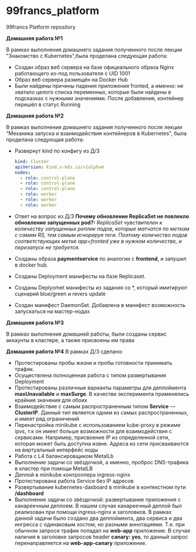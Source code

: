 # 99francs_platform
99francs Platform repository

**Домашняя работа №1**

В рамках выполнения домашнего задания полученного после лекции 
"Знакомство с Kubernetes",была проделана следующая работа:
 - Создан образ веб сервера на базе официального образа Nginx работающего из-под пользователя с UID 1001
 - Образ веб сервера размещён на Docker Hub
 - Были найдены причины падения приложения fronted, а именно: не хватало целого списка переменных, 
 которые были найдены в подсказках с нужными значениями. После добавления, контейнер перешёл в статус Running

**Домашняя работа №2**

В рамках выполнения домашнего задания полученного после лекции "Механика запуска и взаимодействия контейнеров в Kubernetes",
была проделана следующая работа:
- Развернут kind по конфигу из Д/З
    ```yaml
    kind: Cluster
    apiVersion: kind.x-k8s.io/v1alpha4
    nodes:
      - role: control-plane
      - role: control-plane
      - role: control-plane
      - role: worker
      - role: worker
      - role: worker
    ```
- Ответ на вопрос из Д/З **Почему обновление ReplicaSet не повлекло обновление запущенных pod?:**
*ReplicaSet чувствителен к количеству запущенных реплик подов, которые матчатся по меткам с самим RS, тем самым игнорируя теги. Поэтому количество подов соответствующих метке app=fronted уже в нужном количестве, и перезапуск не требуется.* 

- Созданы образа **paymentservice** по аналогии с **frontend**, и запушил в docker hub.
- Созданы Deployment манифесты на базе Replicaset. 
- Созданы Deplyomet манифесты из задания со *, который имитируют сценарий blue/green и revers update   
- Создан манифест DaemonSet. Добавлена в манифест возможность запускаться на мастер-нодах

**Домашняя работа №3**

В рамках выполнения домашней работы, были созданы сервис аккаунты в кластере, а также присвоены им права

**Домашняя работа №4**
В рамках Д/З сделано:
- Протестированы пробы жизни и пробы готовности принимать трафик.
- Осуществлена полноценная работа с типом развертывания Deployment
- Протестированы различные варианты параметры для деплоймента **maxUnavailable** и **maxSurge**. В качестве эксперимента применялись крайние значения для обоих
- Взаимодействие с самым распространенным типом **Service**  — **ClusterIP**. Данный тип является одним из самых распространенных, и имеет ряд ограничений
- Перенастройка minikube с использованием kube-proxy в режиме ipvs, т.к он имеет больше возможности для взаимодействия с сервисами.
 Например, присвоение IP из определенной сети, которая может быть доступна извне. Адреса из сети присваиваются на виртуальный интерфейс ноды
- Работа с L4 балансировщиком MetalLb
- Выполнение задачи со звёздочкой, а именно, проброс DNS-трафика в кластер при помощи MetalLB
- Деплой в minikube контроллера ingress-nginx  
- Протестирована работа Service без IP адресов
- Развертывание kubernetes-dasboard в minikube в контекстном пути **/dashboard**
- Выполнение задачи со звёздочкой: развертывание приложения с канареечным деплоем. 
В нашем случае канареечный деплой был реализован при помощи ingress-nginx и заголовков. 
В рамках данной задачи было создано два деплоймента, два сервиса и два ингресса с одинаковым хостом, но разными аннотациями.
Т.е. при обычном запросе трафик попадал на **web-app** приложение. 
В случае наличия в заголовке запросов header **canary: yes**, то данный запрос перенаправляется на **web-app-canary** приложение.
